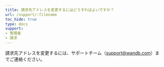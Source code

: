 ```yaml
---
title: 請求先アドレスを変更するにはどうすればよいですか？
url: /support/:filename
toc_hide: true
type: docs
support:
- 管理者
- 請求
---
```


請求先アドレスを変更するには、サポートチーム（support@wandb.com）までご連絡ください。